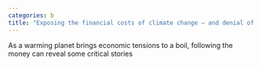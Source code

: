 ```yaml
---
categories: b
title: "Exposing the financial costs of climate change – and denial of the climate crisis"
---
```

As a warming planet brings economic tensions to a boil, following the money can reveal some critical stories